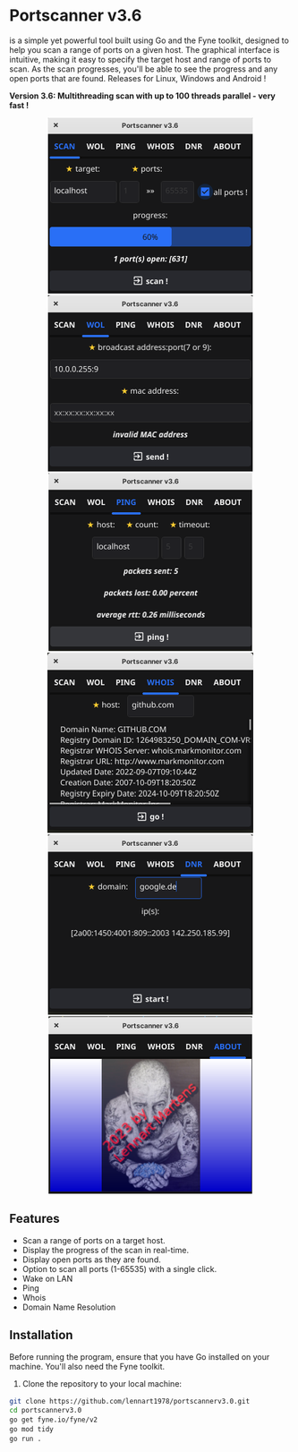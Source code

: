 # Portscanner v3.6
is a simple yet powerful tool built using Go and the Fyne toolkit, designed to help you scan a range of ports on a given host. The graphical interface is intuitive, making it easy to specify the target host and range of ports to scan. As the scan progresses, you'll be able to see the progress and any open ports that are found. Releases for Linux, Windows and Android !

**Version 3.6: Multithreading scan with up to 100 threads parallel - very fast !**


<p align="center">
  <img src="screenshotV3.6_scan.png" alt="Screenshot"/>
  <img src="screenshotV3.6_wol.png" alt="Screenshot"/>
  <img src="screenshotV3.6_ping.png" alt="Screenshot"/>
  <img src="screenshotV3.6_whois.png" alt="Screenshot"/>
  <img src="screenshotV3.6_dnr.png" alt="Screenshot"/>
  <img src="screenshotV3.6_about.png" alt="Screenshot"/>
</p>

## Features

- Scan a range of ports on a target host.
- Display the progress of the scan in real-time.
- Display open ports as they are found.
- Option to scan all ports (1-65535) with a single click.
- Wake on LAN
- Ping
- Whois
- Domain Name Resolution

## Installation

Before running the program, ensure that you have Go installed on your machine. You'll also need the Fyne toolkit.

1. Clone the repository to your local machine:
```bash
git clone https://github.com/lennart1978/portscannerv3.0.git
cd portscannerv3.0
go get fyne.io/fyne/v2
go mod tidy
go run .
